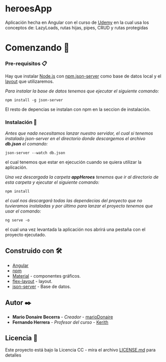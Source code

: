 # heroesApp

Aplicación hecha en Angular con el curso de [Udemy](https://www.udemy.com/course/angular-fernando-herrera/) en la cual usa los conceptos de: LazyLoads, rutas hijas, pipes, CRUD y rutas protegidas

# Comenzando 🚀

### Pre-requisitos 📋

Hay que instalar [Node.js](https://nodejs.org/es/) con [npm](https://www.npmjs.com/),[json-server](https://www.npmjs.com/package/json-server) como base de datos local y el [layout](https://www.npmjs.com/package/@angular/flex-layout) que utilizaremos.

_Para instalar la base de datos tenemos que ejecutar el siguiente comando:_
```
npm install -g json-server
```
El resto de depencias se instalan con npm en la seccion de instalación.

### Instalación 🔧

_Antes que nada necesitamos lanzar nuestro servidor, el cual si tenemos instalado json-server en el directorio donde descargemos el archivo **db.json** el comando:_

```
json-server --watch db.json
```
el cual tenemos que estar en ejecución cuando se quiera utilizar la aplicación.

_Una vez descargada la carpeta **appHeroes** tenemos que ir al directorio de esta carpeta y ejecutar el siguiente comando:_

```
npm install
```

_el cual nos descargará todas las dependecias del proyecto que no tuvieramos instaladas y por último para lanzar el proyecto tenemos que usar el comando:_

```
ng serve -o
```

el cual una vez levantada la aplicación nos abrirá una pestaña con el proyecto ejecutado.

## Construido con 🛠️

* [Angular](https://angular.io/) 
* [npm](https://www.npmjs.com/)
* [Material](https://material.angular.io/) - componentes gráficos.
* [flex-layout](https://www.npmjs.com/package/@angular/flex-layout) - layout.
* [json-server](https://www.npmjs.com/package/json-server) - Base de datos.



## Autor ✒️

* **Mario Donaire Becerra** - *Creador* - [marioDonaire](https://github.com/marioDonaire)
* **Fernando Herrera** - *Profesor del curso* - [Kerith](https://github.com/Klerith)

## Licencia 📄

Este proyecto está bajo la Licencia CC - mira el archivo [LICENSE.md](LICENSE.md) para detalles